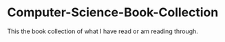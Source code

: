 # Computer-Science-Book-Collection

This the book collection of what I have read or am reading through.
